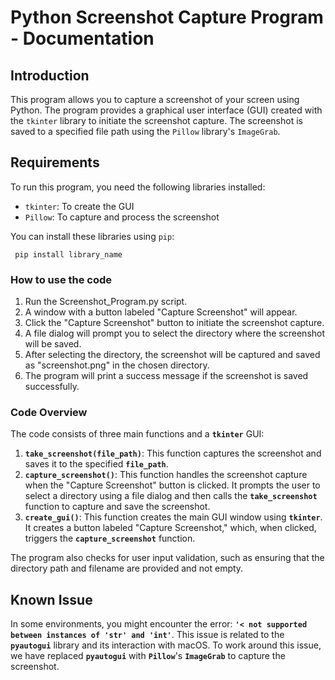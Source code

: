 # Python Screenshot Capture Program - Documentation

## Introduction
This program allows you to capture a screenshot of your screen using Python. The program provides a graphical user interface (GUI) created with the `tkinter` library to initiate the screenshot capture. The screenshot is saved to a specified file path using the `Pillow` library's `ImageGrab`.

## Requirements
To run this program, you need the following libraries installed:
- `tkinter`: To create the GUI
- `Pillow`: To capture and process the screenshot

You can install these libraries using `pip`:

``` pip install library_name```

### How to use the code 
1. Run the Screenshot_Program.py script.
2. A window with a button labeled "Capture Screenshot" will appear.
3. Click the "Capture Screenshot" button to initiate the screenshot capture.
4. A file dialog will prompt you to select the directory where the screenshot will be saved.
5. After selecting the directory, the screenshot will be captured and saved as "screenshot.png" in the chosen directory.
6. The program will print a success message if the screenshot is saved successfully.

### Code Overview
The code consists of three main functions and a **`tkinter`** GUI:

1. **`take_screenshot(file_path)`**: This function captures the screenshot and saves it to the specified **`file_path`**.
2. **`capture_screenshot()`**: This function handles the screenshot capture when the "Capture Screenshot" button is clicked. It prompts the user to select a directory using a file dialog and then calls the **`take_screenshot`** function to capture and save the screenshot.
3. **`create_gui()`**: This function creates the main GUI window using **`tkinter`**. It creates a button labeled "Capture Screenshot," which, when clicked, triggers the **`capture_screenshot`** function.

The program also checks for user input validation, such as ensuring that the directory path and filename are provided and not empty.

## Known Issue

In some environments, you might encounter the error: **`'< not supported between instances of 'str' and 'int'`**. This issue is related to the **`pyautogui`** library and its interaction with macOS. To work around this issue, we have replaced **`pyautogui`** with **`Pillow`**'s **`ImageGrab`** to capture the screenshot.
